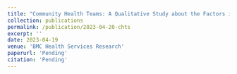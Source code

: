 ```yaml
---
title: "Community Health Teams: A Qualitative Study about the Factors influencing the Decision-Making Process"
collection: publications
permalink: /publication/2023-04-20-chts
excerpt: ''
date: 2023-04-19
venue: 'BMC Health Services Research'
paperurl: 'Pending'
citation: 'Pending'
---
```

